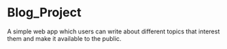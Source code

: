 # Blog_Project
A simple web app which users can write about different topics that interest them and make it available to the public.

